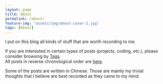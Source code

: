 ```yaml
---
layout: page
title: About
permalink: /about/
feature-img: "assets/img/about-cover-2.jpg"
tags: [About]
---
```


I put on this blog all kinds of stuff that are worth recording to me.<br/>

If you are interested in certain types of posts (projects, coding, etc.), please consider browsing by [Tags](https://zhang-haipeng.github.io/tags/).<br/>
All posts in reverse chronological order are [here](https://zhang-haipeng.github.io). <br/>

Some of the posts are written in Chinese. Those are mainly my trivial thoughts that I believe are best recorded as they came to my mind. 